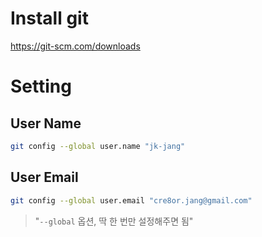 # Install git
https://git-scm.com/downloads

# Setting

## User Name
```bash
git config --global user.name "jk-jang"
```

## User Email
```bash
git config --global user.email "cre8or.jang@gmail.com"
```
> "`--global` 옵션, 딱 한 번만 설정해주면 됨"

